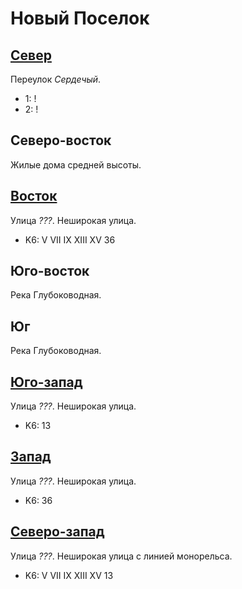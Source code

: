 # Новый Поселок

## [Север](./590095.md)

Переулок *Сердечый*.

* 1:    !
* 2:    !

## Северо-восток

Жилые дома средней высоты.

## [Восток](./592100.md)

Улица *???*.
Неширокая улица.

* K6:   V   VII IX  XIII    XV
        36

## Юго-восток

Река Глубоководная.

## Юг

Река Глубоководная.

## [Юго-запад](./560110.md)

Улица *???*.
Неширокая улица.

* K6:   13

## [Запад](./560100.md)

Улица *???*.
Неширокая улица.

* K6:   36

## [Северо-запад](./580090.md)

Улица *???*.
Неширокая улица с линией монорельса.

* K6:   V   VII IX  XIII    XV
        13
